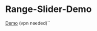 # Range-Slider-Demo

[Demo](https://stackblitz.com/github/moein459/range-slider-demo) 
(vpn needed)``
